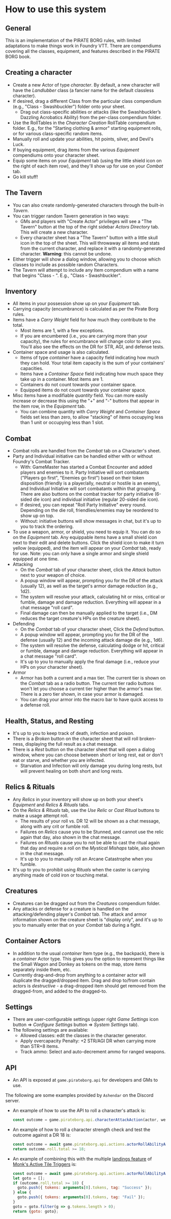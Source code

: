 # How to use this system

## General

This is an implementation of the PIRATE BORG rules, with limited adaptations to make things work in Foundry VTT. There are compendiums covering all the classes, equipment, and features described in the PIRATE BORG book.

## Creating a character

- Create a new Actor of type _character_. By default, a new character will have the _Landlubber_ class (a fancier name for the default classless character).
- If desired, drag a different Class from the particular class compendium (e.g., "Class - Swashbuckler") folder onto your sheet.
  - Drag out class-specific abilities or attacks (like the Swashbuckler’s Dazzling Acrobatics Ability) from the per-class compendium folder.
- Use the RollTables in the _Character Creation_ RollTable compendium folder. E.g., for the "Starting clothing & armor" starting equipment rolls, or for various class-specific random items.
- Manually roll and update your abilities, hit points, silver, and Devil's Luck.
- If buying equipment, drag items from the various _Equipment_ compendiums onto your character sheet.
- Equip some items on your _Equipment_ tab (using the little shield icon on the right of each item row), and they'll show up for use on your _Combat_ tab.
- Go kill stuff!

## The Tavern

- You can also create randomly-generated characters through the built-in _Tavern_.
- You can trigger random Tavern generation in two ways:
  - GMs and players with "Create Actor" privileges will see a "The Tavern" button at the top of the right sidebar _Actors Directory_ tab. This will create a new character.
  - Every character sheet has a "The Tavern" button with a little skull icon in the top of the sheet. This will throwaway all items and stats from the current character, and replace it with a randomly-generated character. **Warning**: this cannot be undone.
- Either trigger will show a dialog window, allowing you to choose which classes to include as possible random Characters.
- The Tavern will attempt to include any Item compendium with a name that begins "Class - ". E.g., "Class - Swashbuckler".

## Inventory

- All items in your possession show up on your _Equipment_ tab.
- Carrying capacity (encumbrance) is calculated as per the Pirate Borg rules.
- Items have a _Carry Weight_ field for how much they contribute to the total.
  - Most items are 1, with a few exceptions.
  - If you are encumbered (i.e., you are carrying more than your capacity), the rules for encumbrance will change color to alert you. You'll also see the effects on the DR for STR, AGI, and defense tests.
- Container space and usage is also calculated.
  - Items of type _container_ have a capacity field indicating how much they can hold. Your total item capacity is the sum of your containers' capacities.
  - Items have a _Container Space_ field indicating how much space they take up in a container. Most items are 1.
  - Containers do not count towards your container space.
  - Equipped items do not count towards your container space.
- Misc items have a modifiable _quantity_ field. You can more easily increase or decrease this using the "+" and "-" buttons that appear in the item row, in the _Equipment_ tab.
  - You can combine quantity with _Carry Weight_ and _Container Space_ fields set less than zero, to allow "stacking" of items occupying less than 1 unit or occupying less than 1 slot.

## Combat

- Combat rolls are handled from the _Combat_ tab on a Character's sheet.
- Party and Individual initiative can be handled either with or without Foundry's Combat Tracker.
  - With: GameMaster has started a Combat Encounter and added players and enemies to it. Party Initiative will sort combatants ("Players go first", "Enemies go first") based on their token disposition (friendly is a player/ally, neutral or hostile is an enemy), and Individual Initiative will sort combatants within that grouping. There are also buttons on the combat tracker for party initiative (6-sided die icon) and individual initiative (regular 20-sided die icon).
  - If desired, you can repeat "Roll Party Initiative" every round. Depending on the die roll, friendlies/enemies may be reordered to show up on top.
  - Without: initiative buttons will show messages in chat, but it's up to you to track the ordering.
- To use a weapon, armor, or shield, you need to equip it. You can do so on the _Equipment_ tab. Any equippable items have a small shield icon next to their edit and delete buttons. Click the shield icon to make it turn yellow (equipped), and the item will appear on your _Combat_ tab, ready for use. Note: you can only have a single armor and single shield equipped at one time.
- Attacking
  - On the _Combat_ tab of your character sheet, click the _Attack_ button next to your weapon of choice.
  - A popup window will appear, prompting you for the DR of the attack (usually 12), as well as the target's armor damage reduction (e.g., 1d2).
  - The system will resolve your attack, calculating hit or miss, critical or fumble, damage and damage reduction. Everything will appear in a chat message "roll card".
  - Final damage can then be manually applied to the target (i.e., DM reduces the target creature's HPs on the creature sheet).
- Defending
  - On the _Combat_ tab of your character sheet, Click the _Defend_ button.
  - A popup window will appear, prompting you for the DR of the defense (usually 12) and the incoming attack damage die (e.g., 1d6).
  - The system will resolve the defense, calculating dodge or hit, critical or fumble, damage and damage reduction. Everything will appear in a chat message "roll card".
  - It's up to you to manually apply the final damage (i.e., reduce your HPs on your character sheet).
- Armor
  - Armor has both a current and a max tier. The current tier is shown on the _Combat_ tab as a radio button. The current tier radio buttons won't let you choose a current tier higher than the armor's max tier. There is a zero tier shown, in case your armor is damaged.
  - You can drag your armor into the macro bar to have quick access to a defense roll.

## Health, Status, and Resting

- It's up to you to keep track of death, infection and poison.
- There is a _Broken_ button on the character sheet that will roll broken-ness, displaying the full result as a chat message.
- There is a _Rest_ button on the character sheet that will open a dialog window, where you can choose between short or long rest, eat or don't eat or starve, and whether you are infected.
  - Starvation and Infection will only damage you during long rests, but will prevent healing on both short and long rests.

## Relics & Rituals

- Any _Relics_ in your inventory will show up on both your sheet's _Equipment_ and _Relics & Rituals_ tabs.
- On the _Relics & Rituals_ tab, use the _Use Relic_ or _Cast Ritual_ buttons to make a usage attempt roll.
  - The results of your roll vs. DR 12 will be shown as a chat message, along with any crit or fumble roll.
  - Failures on _Relics_ cause you to be Stunned, and cannot use the relic again that day, also shown in the chat message.
  - Failures on _Rituals_ cause you to not be able to cast the ritual again that day and require a roll on the _Mystical Mishaps_ table, also shown in the chat message.
  - It's up to you to manually roll an Arcane Catastrophe when you fumble.
- It's up to you to prohibit using _Rituals_ when the caster is carrying anything made of cold iron or touching metal.

## Creatures

- Creatures can be dragged out from the _Creatures_ compendium folder.
- Any attacks or defense for a creature is handled on the attacking/defending player's _Combat_ tab. The attack and armor information shown on the creature sheet is "display only", and it's up to you to manually enter that on your _Combat_ tab during a fight.

## Container Actors

- In addition to the usual _container_ Item type (e.g., the backpack), there is a _container_ Actor type. This gives you the option to represent things like the Small Wagon and Donkey as tokens on the map, store items separately inside them, etc.
- Currently drag-and-drop from anything to a container actor will duplicate the dragged/dropped item. Drag and drop to/from contain actors is _destructive_ - a drag-dropped item should get removed from the dragged-from, and added to the dragged-to.

## Settings

- There are user-configurable settings (upper right _Game Settings_ icon button => _Configure Settings_ button => _System Settings_ tab).
- The following settings are available:
  - Allowed classes: edit the classes in the character generator.
  - Apply overcapacity Penalty: +2 STR/AGI DR when carrying more than STR+8 items.
  - Track ammo: Select and auto-decrement ammo for ranged weapons.

## API

- An API is exposed at `game.pirateborg.api` for developers and GMs to use.

The following are some examples provided by `Ashendar` on the Discord server.
- An example of how to use the API to roll a character's attack is:
  ```javascript
  const outcome = game.pirateborg.api.characterAttackAction(actor, weapon);
  ```
- An example of how to roll a character strength check and test the outcome against a DR 18 is:
  ```javascript
  const outcome = await game.pirateborg.api.actions.actorRollAbilityAction(actor, "strength", ["Mining DR18"]);
  return outcome.roll.total >= 18;
  ```
- An example of combining this with the multiple [landings feature](https://github.com/ironmonk88/monks-module-wiki/wiki/MATT-Landing) of [Monk's Active Tile Triggers](https://foundryvtt.com/packages/monks-active-tiles) is:
  ```javascript
  const outcome = await game.pirateborg.api.actions.actorRollAbilityAction(actor, "strength", ["Mining DR18"]);
  let goto = [];
  if (outcome.roll.total >= 18) {
    goto.push({ tokens: arguments[0].tokens, tag: "Success" });
  } else {
    goto.push({ tokens: arguments[0].tokens, tag: "Fail" });
  }
  goto = goto.filter(g => g.tokens.length > 0);
  return {goto: goto};
  ```